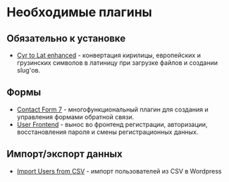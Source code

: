 # Необходимые плагины

## Обязательно к установке

* [Cyr to Lat enhanced](https://wordpress.org/plugins/cyr3lat/) - конвертация кирилицы, европейских и грузинских символов в латиницу при загрузке файлов и создании slug'ов.

## Формы

* [Contact Form 7](https://wordpress.org/plugins/contact-form-7/) - многофункциональный плагин для создания и управления формами обратной связи.
* [User Frontend](https://wordpress.org/plugins/user-frontend/) - вынос во фронтенд регистрации, авторизации, восстановления пароля и смены регистрационных данных.

## Импорт/экспорт данных

* [Import Users from CSV](https://wordpress.org/plugins/import-users-from-csv/) - импорт пользователей из CSV в Wordpress
